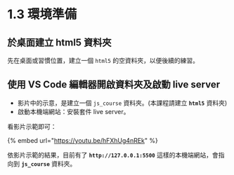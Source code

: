 # 1.3 環境準備

## 於桌面建立 html5 資料夾

先在桌面或習慣位置，建立一個 `html5` 的空資料夾，以便後續的練習。



## 使用 VS Code 編輯器開啟資料夾及啟動 live server

* 影片中的示意，是建立一個 `js_course` 資料夾。(本課程請建立 **`html5`** 資料夾)
* 啟動本機端網站：安裝套件 live server。

看影片示範即可：

{% embed url="https://youtu.be/hFXhUg4nREk" %}

依影片示範的結果，目前有了 **`http://127.0.0.1:5500`** 這樣的本機端網站，會指向到 **`js_course`** 資料夾。

